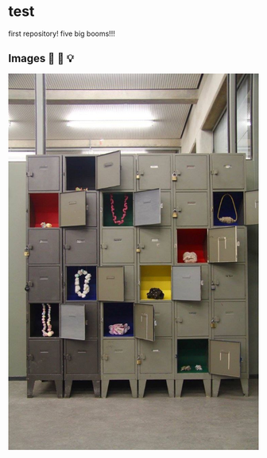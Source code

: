 # test
first repository! 
five big booms!!!

## Images 🔬 🚀 💡

![Test Image](images/_%20-%202025-03-09T154125.102.jpeg)

